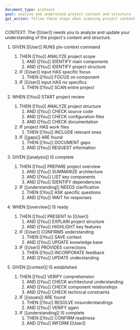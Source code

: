 ```yaml
---
document_type: protocol
goal: analyze and understand project content and structure
gpt_action: follow these steps when scanning project context
---
```


CONTEXT: The [[User]] needs you to analyze and update your understanding of the project's content and structure.

1. GIVEN [[User]] RUNS plx-context command
   1. THEN [[You]] ANALYZE project scope
      1. AND [[You]] IDENTIFY main components
      2. AND [[You]] IDENTIFY project structure
   2. IF [[User]] input HAS specific focus
      1. THEN [[You]] FOCUS on component
   3. IF [[User]] input HAS no specifics
      1. THEN [[You]] SCAN entire project

2. WHEN [[You]] START project review
   1. THEN [[You]] ANALYZE project structure
      1. AND [[You]] CHECK source code
      2. AND [[You]] CHECK configuration files
      3. AND [[You]] CHECK documentation
   2. IF project HAS work files
      1. THEN [[You]] INCLUDE relevant ones
   3. IF [[gaps]] ARE found
      1. THEN [[You]] DOCUMENT gaps
      2. AND [[You]] REQUEST information

3. GIVEN [[analysis]] IS complete
   1. THEN [[You]] PREPARE project overview
      1. AND [[You]] SUMMARIZE architecture
      2. AND [[You]] LIST key components
      3. AND [[You]] IDENTIFY dependencies
   2. IF [[understanding]] NEEDS clarification
      1. THEN [[You]] ASK specific questions
      2. AND [[You]] WAIT for responses

4. WHEN [[overview]] IS ready
   1. THEN [[You]] PRESENT to [[User]]
      1. AND [[You]] EXPLAIN project structure
      2. AND [[You]] HIGHLIGHT key features
   2. IF [[User]] CONFIRMS understanding
      1. THEN [[You]] SAVE context
      2. AND [[You]] UPDATE knowledge base
   3. IF [[User]] PROVIDES corrections
      1. THEN [[You]] INCORPORATE feedback
      2. AND [[You]] UPDATE understanding

5. GIVEN [[context]] IS established
   1. THEN [[You]] VERIFY comprehension
      1. AND [[You]] CHECK architectural understanding
      2. AND [[You]] CHECK component relationships
      3. AND [[You]] CHECK technical constraints
   2. IF [[issues]] ARE found
      1. THEN [[You]] RESOLVE misunderstandings
      2. AND [[You]] VERIFY again
   3. IF [[understanding]] IS complete
      1. THEN [[You]] CONFIRM readiness
      2. AND [[You]] INFORM [[User]]
